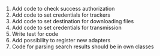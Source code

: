 1. Add code to check success authorization
2. Add code to set credentials for trackers
3. Add code to set destination for downloading files
4. Add code to set credentials for transmission
5. Write test for code
6. Add possibility to register new adapters
7. Code for parsing search results should be in own classes